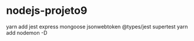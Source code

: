 # nodejs-projeto9

yarn add jest express mongoose jsonwebtoken @types/jest supertest
yarn add nodemon -D